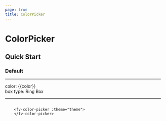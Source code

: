 ```yaml
---
page: true
title: ColorPicker
--- 
```


<script lang="ts" setup>
import { ref } from 'vue'; 
import { useTheme } from '../common/index.js'; 

const {theme} = useTheme()

const colorMode = ref<'ring'|'box'>('ring')

const color = ref<string>("#FFFFFFFF"); 

</script>

# ColorPicker

## Quick Start

### Default

---

<div>
color: {{color}}
<br>
box type:
<fv-radio :theme="theme" v-model="colorMode" label="ring">Ring</fv-radio> 
<fv-radio :theme="theme" v-model="colorMode" label="box">Box</fv-radio> 
</div>

---

<fv-color-picker v-model="color" :theme="theme" :type="colorMode">
</fv-color-picker>

```vue-html

    <fv-color-picker :theme="theme">
    </fv-color-picker>

```

<!--@include: ./properties.md-->

<!--@include: ./emits.md-->
